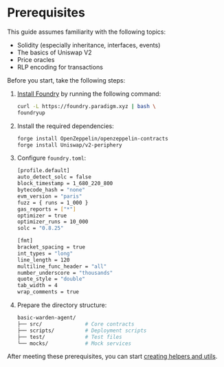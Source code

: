 ﻿---
sidebar_position: 1
---

# Prerequisites

This guide assumes familiarity with the following topics:

- Solidity (especially inheritance, interfaces, events)
- The basics of Uniswap V2
- Price oracles
- RLP encoding for transactions

Before you start, take the following steps:

1. [Install Foundry](https://book.getfoundry.sh/getting-started/installation) by running the following command:

   ```bash
   curl -L https://foundry.paradigm.xyz | bash \ 
   foundryup
   ```

2. Install the required dependencies:
   
   ```bash
   forge install OpenZeppelin/openzeppelin-contracts
   forge install Uniswap/v2-periphery
   ```

3. Configure `foundry.toml`:
   
   ```bash
   [profile.default]
   auto_detect_solc = false
   block_timestamp = 1_680_220_800
   bytecode_hash = "none"
   evm_version = "paris"
   fuzz = { runs = 1_000 }
   gas_reports = ["*"]
   optimizer = true
   optimizer_runs = 10_000
   solc = "0.8.25"
   
   [fmt]
   bracket_spacing = true
   int_types = "long"
   line_length = 120
   multiline_func_header = "all"
   number_underscore = "thousands"
   quote_style = "double"
   tab_width = 4
   wrap_comments = true
   ```

4. Prepare the directory structure:
   
   ```bash
   basic-warden-agent/
   ├── src/              # Core contracts
   ├── scripts/          # Deployment scripts
   ├── test/             # Test files
   └── mocks/            # Mock services
   ```
   
After meeting these prerequisites, you can start [creating helpers and utils](create-helpers-and-utils).